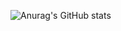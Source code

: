 ![Anurag's GitHub stats](https://github-readme-stats.vercel.app/api?username=darya1380&show_icons=true&theme=radical)
